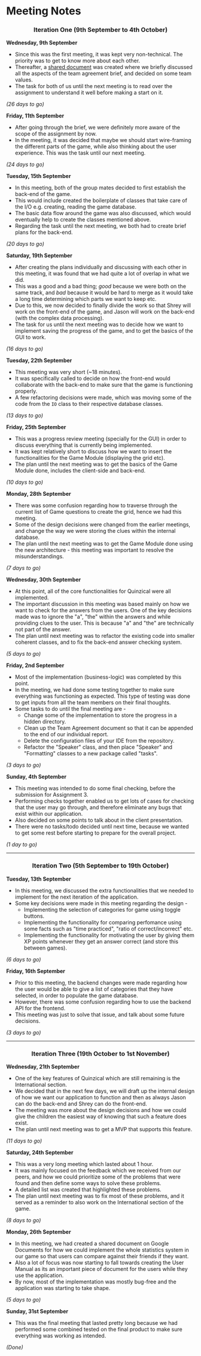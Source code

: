 # Meeting Notes

<h3 align="center">Iteration One (9th September to 4th October)</h3>

**Wednesday, 9th September**
- Since this was the first meeting, it was kept very non-technical. The priority was to get to know more about each other.
- Thereafter, a [shared document](https://docs.google.com/document/d/1tO1x4oD1I4r3kxlxod0DCqWr4hXzNxF1erzF1AMnocE/edit?usp=sharing) was created where we briefly discussed all the aspects of the team agreement brief, and decided on some team values.
- The task for both of us until the next meeting is to read over the assignment to understand it well before making a start on it.

*(26 days to go)*


**Friday, 11th September**
- After going through the brief, we were definitely more aware of the scope of the assignment by now.
- In the meeting, it was decided that maybe we should start wire-framing the different parts of the game, while also thinking about the user experience. This was the task until our next meeting.

*(24 days to go)*


**Tuesday, 15th September**
- In this meeting, both of the group mates decided to first establish the back-end of the game.
- This would include created the boilerplate of classes that take care of the I/O e.g. creating, reading the game database.
- The basic data flow around the game was also discussed, which would eventually help to create the classes mentioned above.
- Regarding the task until the next meeting, we both had to create brief plans for the back-end.

*(20 days to go)*


**Saturday, 19th September**
- After creating the plans individually and discussing with each other in this meeting, it was found that we had quite a lot of overlap in what we did.
- This was a good and a bad thing; *good* because we were both on the same track, and *bad* because it would be hard to merge as it would take a long time determining which parts we want to keep etc.
- Due to this, we now decided to finally divide the work so that Shrey will work on the front-end of the game, and Jason will work on the back-end (with the complex data processing).
- The task for us until the next meeting was to decide how we want to implement saving the progress of the game, and to get the basics of the GUI to work.

*(16 days to go)*


**Tuesday, 22th September**
- This meeting was very short (~18 minutes).
- It was specifically called to decide on how the front-end would collaborate with the back-end to make sure that the game is functioning properly.
- A few refactoring decisions were made, which was moving some of the code from the `IO` class to their respective database classes.

*(13 days to go)*

**Friday, 25th September**
- This was a progress review meeting (specially for the GUI) in order to discuss everything that is currently being implemented.
- It was kept relatively short to discuss how we want to insert the functionalities for the Game Module (displaying the grid etc).
- The plan until the next meeting was to get the basics of the Game Module done, includes the client-side and back-end.

*(10 days to go)*

**Monday, 28th September**
- There was some confusion regarding how to traverse through the current list of Game questions to create the grid, hence we had this meeting.
- Some of the design decisions were changed from the earlier meetings, and change the way we were storing the clues within the internal database.
- The plan until the next meeting was to get the Game Module done using the new architecture - this meeting was important to resolve the misunderstandings.

 *(7 days to go)*

**Wednesday, 30th September**
- At this point, all of the core functionalities for Quinzical were all implemented.
- The important discussion in this meeting was based mainly on how we want to check for the answers from the users. One of the key decisions made was to ignore the "a", "the" within the answers and while providing clues to the user. This is because "a" and "the" are technically not part of the answer.
- The plan until next meeting was to refactor the existing code into smaller coherent classes, and to fix the back-end answer checking system.

*(5 days to go)*

**Friday, 2nd September**
- Most of the implementation (business-logic) was completed by this point.
- In the meeting, we had done some testing together to make sure everything was functioning as expected. This type of testing was done to get inputs from all the team members on their final thoughts.
- Some tasks to do until the final meeting are -
    - Change some of the implementation to store the progress in a hidden directory.
    - Clean up the Team Agreement document so that it can be appended to the end of our individual report.
    - Delete the configuration files of your IDE from the repository.
    - Refactor the "Speaker" class, and then place "Speaker" and "Formatting" classes to a new package called "tasks".

*(3 days to go)*

**Sunday, 4th September**
- This meeting was intended to do some final checking, before the submission for Assignment 3.
- Performing checks together enabled us to get lots of cases for checking that the user may go through, and therefore eliminate any bugs that exist within our application.
- Also decided on some points to talk about in the client presentation.
- There were no tasks/todo decided until next time, because we wanted to get some rest before starting to prepare for the overall project.

*(1 day to go)*

<hr>

<h3 align="center">Iteration Two (5th September to 19th October)</h3>

**Tuesday, 13th September**
- In this meeting, we discussed the extra functionalities that we needed to implement for the next iteration of the application.
- Some key decisions were made in this meeting regarding the design -
    - Implementing the selection of categories for game using toggle buttons.
    - Implementing the functionality for comparing perfomance using some facts such as "time practiced", "ratio of correct/incorrect" etc.
    - Implementing the functionality for motivating the user by giving them XP points whenever they get an answer correct (and store this between games).

*(6 days to go)*

**Friday, 16th September**
- Prior to this meeting, the backend changes were made regarding how the user would be able to give a list of categories that they have selected, in order to populate the game database.
- However, there was some confusion regarding how to use the backend API for the frontend.
- This meeting was just to solve that issue, and talk about some future decisions.

*(3 days to go)*

<hr>

<h3 align="center">Iteration Three (19th October to 1st November)</h3>

**Wednesday, 21th September**
- One of the key features of Quinzical which are still remaining is the International section.
- We decided that in the next few days, we will draft up the internal design of how we want our application to function and then as always Jason can do the back-end and Shrey can do the front-end.
- The meeting was more about the design decisions and how we could give the children the easiest way of knowing that such a feature does exist.
- The plan until next meeting was to get a MVP that supports this feature.

*(11 days to go)*

**Saturday, 24th September**
- This was a very long meeting which lasted about 1 hour.
- It was mainly focused on the feedback which we received from our peers, and how we could prioritize some of the problems that were found and then define some ways to solve these problems.
- A detailed list was created that highlighted these problems.
- The plan until next meeting was to fix most of these problems, and it served as a reminder to also work on the International section of the game.

*(8 days to go)*

**Monday, 26th September**
- In this meeting, we had created a shared document on Google Documents for how we could implement the whole statistics system in our game so that users can compare against their friends if they want.
- Also a lot of focus was now starting to fall towards creating the User Manual as its an important piece of document for the users while they use the application.
- By now, most of the implementation was mostly bug-free and the application was starting to take shape.

*(5 days to go)*

**Sunday, 31st September**
- This was the final meeting that lasted pretty long because we had performed some combined tested on the final product to make sure everything was working as intended.

*(Done)*
